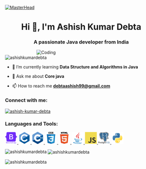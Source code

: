 [![MasterHead](https://www.bluethink.in/wp-content/uploads/2021/09/java-banner1-1.jpg)](https://rishavchanda.io)

<h1 align="center">Hi 👋, I'm Ashish Kumar Debta</h1>
<h3 align="center">A passionate Java developer from India</h3>

<img align="right" alt="Coding" width="400" src="https://i.pinimg.com/originals/84/88/9a/84889ad9e996c2c74ffdf33e73378c66.gif">

<p align="left"> <img src="https://komarev.com/ghpvc/?username=ashishkumardebta&label=Profile%20views&color=0e75b6&style=flat" alt="ashishkumardebta" /> </p>

- 🌱 I’m currently learning **Data Structure and Algorithms in Java**

- 💬 Ask me about **Core java**

- 📫 How to reach me **debtaashish99@gmail.com**

<h3 align="left">Connect with me:</h3>
<p align="left">
<a href="https://linkedin.com/in/ashish-kumar-debta" target="blank"><img align="center" src="https://raw.githubusercontent.com/rahuldkjain/github-profile-readme-generator/master/src/images/icons/Social/linked-in-alt.svg" alt="ashish-kumar-debta" height="30" width="40" /></a>
</p>

<h3 align="left">Languages and Tools:</h3>
<p align="left"> <a href="https://getbootstrap.com" target="_blank" rel="noreferrer"> <img src="https://raw.githubusercontent.com/devicons/devicon/master/icons/bootstrap/bootstrap-plain-wordmark.svg" alt="bootstrap" width="40" height="40"/> </a> <a href="https://www.cprogramming.com/" target="_blank" rel="noreferrer"> <img src="https://raw.githubusercontent.com/devicons/devicon/master/icons/c/c-original.svg" alt="c" width="40" height="40"/> </a> <a href="https://www.w3schools.com/cpp/" target="_blank" rel="noreferrer"> <img src="https://raw.githubusercontent.com/devicons/devicon/master/icons/cplusplus/cplusplus-original.svg" alt="cplusplus" width="40" height="40"/> </a> <a href="https://www.w3schools.com/css/" target="_blank" rel="noreferrer"> <img src="https://raw.githubusercontent.com/devicons/devicon/master/icons/css3/css3-original-wordmark.svg" alt="css3" width="40" height="40"/> </a> <a href="https://www.w3.org/html/" target="_blank" rel="noreferrer"> <img src="https://raw.githubusercontent.com/devicons/devicon/master/icons/html5/html5-original-wordmark.svg" alt="html5" width="40" height="40"/> </a> <a href="https://www.java.com" target="_blank" rel="noreferrer"> <img src="https://raw.githubusercontent.com/devicons/devicon/master/icons/java/java-original.svg" alt="java" width="40" height="40"/> </a> <a href="https://developer.mozilla.org/en-US/docs/Web/JavaScript" target="_blank" rel="noreferrer"> <img src="https://raw.githubusercontent.com/devicons/devicon/master/icons/javascript/javascript-original.svg" alt="javascript" width="40" height="40"/> </a> <a href="https://www.postgresql.org" target="_blank" rel="noreferrer"> <img src="https://raw.githubusercontent.com/devicons/devicon/master/icons/postgresql/postgresql-original-wordmark.svg" alt="postgresql" width="40" height="40"/> </a> <a href="https://www.python.org" target="_blank" rel="noreferrer"> <img src="https://raw.githubusercontent.com/devicons/devicon/master/icons/python/python-original.svg" alt="python" width="40" height="40"/> </a> </p>

<p><img align="left" src="https://github-readme-stats.vercel.app/api/top-langs?username=ashishkumardebta&show_icons=true&locale=en&layout=compact" alt="ashishkumardebta" /></p>

<p>&nbsp;<img align="center" src="https://github-readme-stats.vercel.app/api?username=ashishkumardebta&show_icons=true&locale=en" alt="ashishkumardebta" /></p>

<p><img align="center" src="https://github-readme-streak-stats.herokuapp.com/?user=ashishkumardebta&" alt="ashishkumardebta" /></p>
